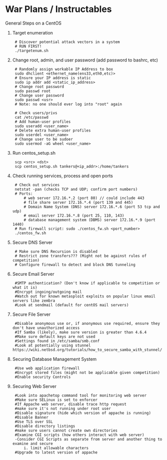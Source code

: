 # War Plans / Instructables

General Steps on a CentOS

1. Target enumeration

		# Discover potential attack vectors in a system
		# RUN FIRST! 
		./targetenum.sh

2. Change root, admin, and user password (add password to bashrc, etc)

		# Randomly assign workable IP Address to box
		sudo dhclient <ethernet_name(ens33,eth0,etc)>
		# Ensure your IP address is static
		sudo ip addr add <static_ip_address>
		# Change root password 
		sudo passwd root
		# Change user password
		sudo passwd <usr>
		# Note: no one should ever log into "root" again
		
		# Check users/privs  
		cat /etc/passwd
		# Add human-user profiles
		sudo useradd <user_name>
		# Delete extra human-user profiles
		sudo userdel <user_name>
		# Change user to be sudoer
		sudo usermod -aG wheel <user_name>

3. Run centos_setup.sh

		scp <src> <dst>
		scp centos_setup.sh tankers@<ip_addr>:/home/tankers

4. Check running services, process and open ports

		# Check out services
		netstat -pan (checks TCP and UDP; confirm port numbers)
		# Ports: 
			# web server 172.16.*.2 (port 80) // could include 443
			# file share server 172.16.*.4 (port 139 and 445)
			# Domain Name System (DNS) server 172.16.*.6 (port 53 tcp and udp)
			# email server 172.16.*.8 (port 25, 110, 143)
			# database management system (DBMS) server 172.16.*.9 (port 1440) 
		# Run firewall script: sudo ./centos_fw.sh <port_number>
		./centos_fw.sh
		
5. Secure DNS Server

		# Make sure DNS Recursion is disabled
		# Restrict zone transfers??? (Might not be against rules of competition)
		# Configure firewall to detect and block DNS tunneling

6. Secure Email Server

		#SMTP authentication? (Don't know if applicable to competition or what it is)
		#Encrypt ingoing/outgoing mail
		#Watch out for known metasploit exploits on popular linux email servers like zembra
		#Look at sendmail (default for centOS mail servers)
		
7. Secure File Server

		#Disable anonymous use or, if anonymous use required, ensure they don't have unauthorized access
		#If Samba (likely), make sure version is greater than 4.6.4
		#Make sure default keys are not used
		#Settings found in /etc/samba/smb.conf
		#Look at potentially using stunnel https://wiki.netbsd.org/tutorials/how_to_secure_samba_with_stunnel/
		
8. Securing Database Management System

		#Use web application firewall
		#Encrypt stored files (might not be applicable given competition)
		#Enable security Controls
		
9. Securing Web Server

		#Look into apachetop command tool for monitoring web server
		#Make sure SELinux is set to enforcer
		#If Appache web server, disable trace http request
		#make sure it's not running under root user
		#Disable signature (hide which version of appache is running)
		#Disable Banner
		#Use TLS over SSL
		#Disable directory listings
		#make sure users cannot create own directories
		#Examine CGI scripts (how others interact with web server)
		-Consider CGI Scripts as separate from server and another thing to examine and secure
			i. limit allowable characters
		#Upgrade to latest version of appache
